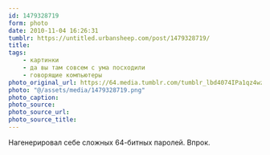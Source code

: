```yaml
---
id: 1479328719
form: photo
date: 2010-11-04 16:26:31
tumblr: https://untitled.urbansheep.com/post/1479328719/
title:
tags:
    - картинки
    - да вы там совсем с ума посходили
    - говорящие компьютеры
photo_original_url: https://64.media.tumblr.com/tumblr_lbd4074IPa1qz4wzio1_500.png
photo: "@/assets/media/1479328719.png"
photo_caption:
photo_source:
photo_source_url:
photo_source_title:
---
```


<p>Нагенерировал себе сложных 64-битных паролей. Впрок.</p>
